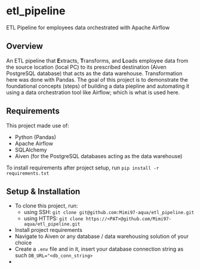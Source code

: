 # etl_pipeline
ETL Pipeline for employees data orchestrated with Apache Airflow

## Overview
An ETL pipeline that **E**xtracts, **T**ransforms, and **L**oads employee data from the source location (local PC) to
its prescribed destination (Aiven PostgreSQL database) that acts as the data warehouse. Transformation here was done with
Pandas. The goal of this project is to demonstrate the foundational concepts (steps) of building a data piepline and
automating it using a data orchestration tool like Airflow; which is what is used here.

## Requirements
This project made use of:
- Python (Pandas)
- Apache Airflow
- SQLAlchemy
- Aiven (for the PostgreSQL databases acting as the data warehouse)

To install requirements after project setup, run `pip install -r requirements.txt`

## Setup & Installation
- To clone this project, run:
  - using SSH: `git clone git@github.com:Mimi97-aqua/etl_pipeline.git`
  - using HTTPS: `git clone https://<PAT>@github.com/Mimi97-aqua/etl_pipeline.git`
- Install project requirements
- Navigate to Aiven or any database / data warehousing solution of your choice
- Create a `.env` file and in it, insert your database connection string as such `DB_URL="<db_conn_string>`
- 
